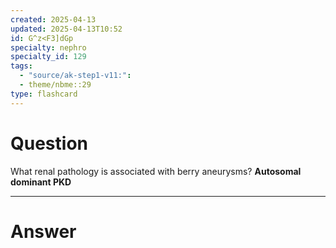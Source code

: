 ```yaml
---
created: 2025-04-13
updated: 2025-04-13T10:52
id: G^z<F3]dGp
specialty: nephro
specialty_id: 129
tags:
  - "source/ak-step1-v11:": 
  - theme/nbme::29
type: flashcard
---
```


# Question
What renal pathology is associated with berry aneurysms?    **Autosomal dominant PKD**

---

# Answer
